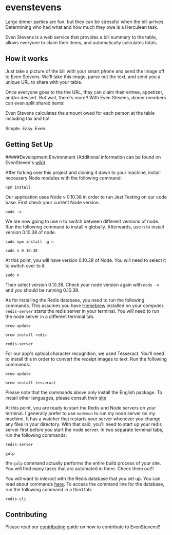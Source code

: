 # evenstevens

Large dinner parties are fun, but they can be stressful when the bill arrives. Determining who had what and how much they owe is a Herculean task. 

Even Stevens is a web service that provides a bill summary to the table, allows everyone to claim their items, and automatically calculates totals.

## How it works

Just take a picture of the bill with your smart phone and send the image off to Even Stevens. We'll take this image, parse out the text, and send you a unique URL to share with your table. 

Once everyone goes to the the URL, they can claim their entree, appetizer, and/or dessert. But wait, there's more!! With Even Stevens, dinner members can even split shared items!

Even Stevens calculates the amount owed for each person at the table including tax and tip! 

Simple. Easy. Even. 

## Getting Set Up

#####Development Environment (Additional information can be found on EvenSteven's [wiki](https://github.com/decentralizedsaxophone/evenstevens/wiki))

After forking over this project and cloning it down to your machine, install necessary Node modules with the following command: 

<code>npm install</code>

Our application uses Node v 0.10.38 in order to run Jest Testing on our code base. First check your current Node version.  

<code>node -v</code>

We are now going to use n to switch between different versions of node. Run the following command to install n globally. Afterwards, use n to install version 0.10.38 of node. 

```
sudo npm install -g n

sudo n 0.10.38
```

At this point, you will have version 0.10.38 of Node. You will need to select it to switch over to it. 

<code>sudo n</code>

Then select version 0.10.38. Check your node version again with <code>node -v</code> and you should be running 0.10.38. 

As for installing the Redis database, you need to run the following commands. This assumes you have [Homebrew](http://brew.sh/) installed on your computer. `redis-server` starts the redis server in your terminal. You will need to run the node server in a different terminal tab. 

```
brew update

brew install redis

redis-server
```

For our app's optical character recognition, we used Tesseract. You'll need to install this in order to convert the receipt images to text. Run the following commands: 

```
brew update

brew install tesseract
```
Please note that the commands above only install the English package. To install other languages, please consult their [site](https://code.google.com/p/tesseract-ocr/downloads/list) 

At this point, you are ready to start the Redis and Node servers on your terminal. I generally prefer to use <code>nodemon</code> to run my node server on my machine. It has a watcher that restarts your server whenever you change any files in your directory. With that said, you'll need to start up your redis server first before you start the node server. In two separate terminal tabs, run the following commands: 

```
redis-server

gulp
```
the <code>gulp</code> command actually performs the entire build process of your site. You will find many tasks that are automated in there. Check them out!!

You will want to interact with the Redis database that you set up. You can read about commands [here](http://redis.io/commands). To access the command line for the database, run the following command in a third tab: 

```
redis-cli
```

## Contributing

Please read our [contributing](https://github.com/decentralizedsaxophone/evenstevens/blob/master/documentation/CONTRIBUTING.md) guide on how to contribute to EvenStevens!!